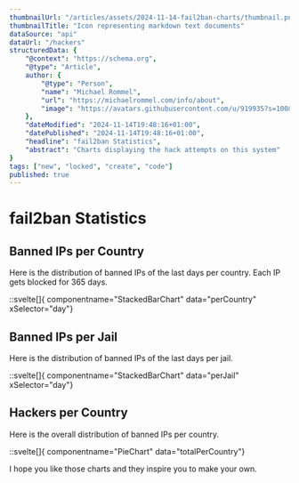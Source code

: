 ```yaml
---
thumbnailUrl: "/articles/assets/2024-11-14-fail2ban-charts/thumbnail.png"
thumbnailTitle: "Icon representing markdown text documents"
dataSource: "api"
dataUrl: "/hackers"
structuredData: {
    "@context": "https://schema.org",
    "@type": "Article",
    author: { 
        "@type": "Person", 
        "name": "Michael Rommel",
        "url": "https://michaelrommel.com/info/about",
        "image": "https://avatars.githubusercontent.com/u/919935?s=100&v=4"
    },
    "dateModified": "2024-11-14T19:48:16+01:00",
    "datePublished": "2024-11-14T19:48:16+01:00",
    "headline": "fail2ban Statistics",
    "abstract": "Charts displaying the hack attempts on this system"
}
tags: ["new", "locked", "create", "code"]
published: true
---
```


# fail2ban Statistics

## Banned IPs per Country

Here is the distribution of banned IPs of the last days per country.
Each IP gets blocked for 365 days.

::svelte[]{ componentname="StackedBarChart" data="perCountry" xSelector="day"}


## Banned IPs per Jail

Here is the distribution of banned IPs of the last days per jail.

::svelte[]{ componentname="StackedBarChart" data="perJail" xSelector="day"}


## Hackers per Country

Here is the overall distribution of banned IPs per country.

::svelte[]{ componentname="PieChart" data="totalPerCountry"}

I hope you like those charts and they inspire you to make your own.
